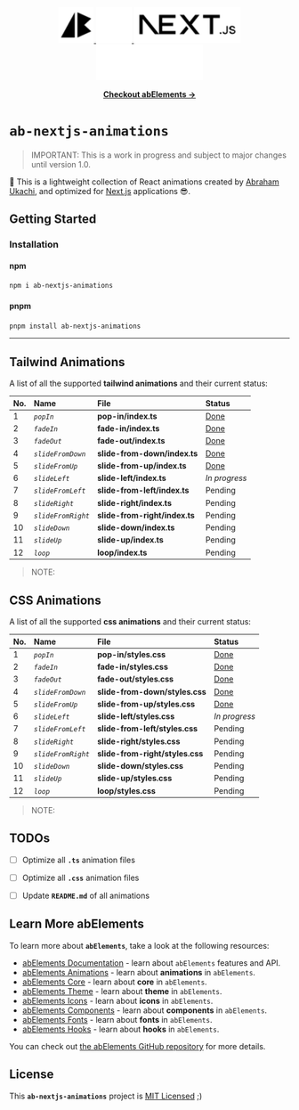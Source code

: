 <p align="center">
  <!-- Ab - Logo - Light Mode --> 
  <a href="https://abraham-ukachi.vercel.app/#gh-light-mode-only" target="_blank">
    <img src="./.github/ab-logo-light.svg" alt="Ab Logo on Light" width="64" height="64" />
  </a>

  <!-- Ab - Logo - Dark Mode --> 
  <a href="https://abraham-ukachi.vercel.app/#gh-dark-mode-only" target="_blank">
    <img src="./.github/ab-logo-dark.svg" alt="Ab Logo on Dark" width="64" height="64" />
  </a>

  <!-- Next.js - Logo Name - Light Mode -->
  <a href="https://nextjs.org/#gh-light-mode-only" target="_blank">
    <img src="./.github/nextjs-logoname-light.svg" alt="Next.js LogoName on Light" width="192" height="64" />
  </a>

  <!-- Next.js - Logo Name - Dark Mode -->
  <a href="https://nextjs.org/#gh-dark-mode-only" target="_blank">
    <img src="./.github/nextjs-logoname-dark.svg" alt="Next.js LogoName on Dark" width="192" height="64" />
  </a>

</p>


<p align="center">
    <a href="https://ab-elements.vercel.app/docs/animations" target="_blank"><b>Checkout abElements &rarr;</b></a>
</p>


# `ab-nextjs-animations`

> IMPORTANT: This is a work in progress and subject to major changes until version 1.0.


💫 This is a lightweight collection of React animations created by [Abraham Ukachi](https://github.com/abraham-ukachi), and optimized for [Next.js](https://nextjs.org/docs) applications 😎. 



## Getting Started

### Installation

#### npm

```bash
npm i ab-nextjs-animations
```

#### pnpm

```bash
pnpm install ab-nextjs-animations
```

---


## Tailwind Animations

A list of all the supported **tailwind animations** and their current status:

| No. | Name | File | Status |
|:----|:-----|:-----|:-------|
| 1 | *`popIn`* | **pop-in/index.ts** | [Done](./pop-in/index.ts) |
| 2 | *`fadeIn`* | **fade-in/index.ts** | [Done](./fade-in/index.ts) |
| 3 | *`fadeOut`* | **fade-out/index.ts** | [Done](./fade-out/index.ts) |
| 4 | *`slideFromDown`* | **slide-from-down/index.ts** | [Done](./slide-from-down/index.ts) |
| 5 | *`slideFromUp`* | **slide-from-up/index.ts** | [Done](./slide-from-up/index.ts) |
| 6 | *`slideLeft`* | **slide-left/index.ts** | *In progress* |
| 7 | *`slideFromLeft`* | **slide-from-left/index.ts** | Pending |
| 8 | *`slideRight`* | **slide-right/index.ts** | Pending |
| 9 | *`slideFromRight`* | **slide-from-right/index.ts** | Pending |
| 10 | *`slideDown`* | **slide-down/index.ts** | Pending |
| 11 | *`slideUp`* | **slide-up/index.ts** | Pending |
| 12 | *`loop`* | **loop/index.ts** | Pending |

> NOTE:



## CSS Animations

A list of all the supported **css animations** and their current status:

| No. | Name | File | Status |
|:----|:-----|:-----|:-------
| 1 | *`popIn`* | **pop-in/styles.css** | [Done](./pop-in/styles.css) |
| 2 | *`fadeIn`* | **fade-in/styles.css** | [Done](./fade-in/styles.css) |
| 3 | *`fadeOut`* | **fade-out/styles.css** | [Done](./fade-out/styles.css) |
| 4 | *`slideFromDown`* | **slide-from-down/styles.css** | [Done](./slide-from-down/styles.css) |
| 5 | *`slideFromUp`* | **slide-from-up/styles.css** | [Done](./slide-from-up/styles.css) |
| 6 | *`slideLeft`* | **slide-left/styles.css** | *In progress* |
| 7 | *`slideFromLeft`* | **slide-from-left/styles.css** | Pending |
| 8 | *`slideRight`* | **slide-right/styles.css** | Pending |
| 9 | *`slideFromRight`* | **slide-from-right/styles.css** | Pending |
| 10 | *`slideDown`* | **slide-down/styles.css** | Pending |
| 11 | *`slideUp`* | **slide-up/styles.css** | Pending |
| 12 | *`loop`* | **loop/styles.css** | Pending |

> NOTE: 


## TODOs

- [ ] Optimize all **`.ts`** animation files
- [ ] Optimize all **`.css`** animation files
- [ ] Update **`README.md`** of all animations


## Learn More abElements

To learn more about **`abElements`**, take a look at the following resources:

- [abElements Documentation](https://ab-elements.vercel.app/docs) - learn about `abElements` features and API.
- [abElements Animations](https://ab-elements.vercel.app/docs/animations) - learn about **animations** in `abElements`.
- [abElements Core](https://ab-elements.vercel.app/docs/animations) - learn about **core** in `abElements`.
- [abElements Theme](https://ab-elements.vercel.app/docs/theme) - learn about **theme** in `abElements`.
- [abElements Icons](https://ab-elements.vercel.app/docs/icons) - learn about **icons** in `abElements`.
- [abElements Components](https://ab-elements.vercel.app/docs/components) - learn about **components** in `abElements`. 
- [abElements Fonts](https://ab-elements.vercel.app/docs/fonts) - learn about **fonts** in `abElements`. 
- [abElements Hooks](https://ab-elements.vercel.app/docs/hooks) - learn about **hooks** in `abElements`. 

You can check out [the abElements GitHub repository](https://github.com/abraham-ukachi/ab-elements-app) for more details.


## License

This **`ab-nextjs-animations`** project is [MIT Licensed](./LICENSE) ;)



